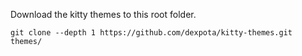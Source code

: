 

Download the kitty themes to this root folder.

    git clone --depth 1 https://github.com/dexpota/kitty-themes.git themes/
